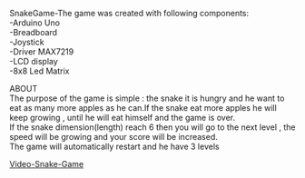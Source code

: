 SnakeGame-The game was created with following components:                                                                                  
-Arduino Uno                                                                                                                               
-Breadboard                                                                                                                               
-Joystick                                                                                                                                 
-Driver MAX7219                                                                                                                          
-LCD display                                                                                                                               
-8x8 Led Matrix                                                                                                                           
 
ABOUT                                                                                                                                      
The purpose of the game is simple : the snake it is hungry and he want to eat as many more apples as he can.If the snake eat more apples he will keep growing , until he will eat himself and the game is over.                                                                       
If the snake dimension(length) reach 6 then you will go to the next level , the speed will be growing and your score will be increased.    
The game will automatically restart and he have 3 levels

[Video-Snake-Game](https://www.youtube.com/watch?v=cERQdTQx5dk&feature=youtu.be)
